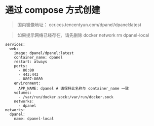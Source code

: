 # 通过 compose 方式创建

> 国内镜像地址： ccr.ccs.tencentyun.com/dpanel/dpanel:latest

> 如果提示网络已经存在，请先删除 docker network rm dpanel-local

```
services:
  web:
    image: dpanel/dpanel:latest
    container_name: dpanel
    restart: always
    ports:
      - 80:80
      - 443:443
      - 8807:8080
    environment:
      APP_NAME: dpanel # 请保持此名称与 container_name 一致
    volumes:
      - /var/run/docker.sock:/var/run/docker.sock
    networks:
      - dpanel
networks:
  dpanel:
    name: dpanel-local
```